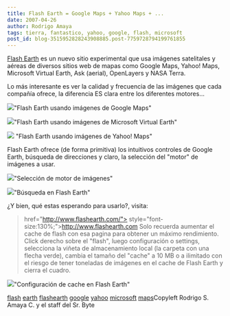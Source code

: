 ```yaml
---
title: Flash Earth = Google Maps + Yahoo Maps + ...
date: 2007-04-26
author: Rodrigo Amaya
tags: tierra, fantastico, yahoo, google, flash, microsoft
post_id: blog-3515952828243908885.post-7759728794199761855
---
```


[Flash Earth](http://www.flashearth.com/) es un nuevo sitio experimental que usa imágenes satelitales y aéreas de
      diversos sitios web de mapas como Google Maps, Yahoo! Maps, Microsoft Virtual Earth, Ask
      (aerial), OpenLayers y NASA Terra.

Lo más interesante es ver la calidad
      y frecuencia de las imágenes que cada compañía ofrece,
      la diferencia ES clara entre los diferentes motores...

[![](http://bp1.blogger.com/_ayvorITawE4/RjFJh0K33hI/AAAAAAAAATM/-c0nibeAHBw/s200/flashearth-google.jpg)](http://bp1.blogger.com/_ayvorITawE4/RjFJh0K33hI/AAAAAAAAATM/-c0nibeAHBw/s1600-h/flashearth-google.jpg)"Flash Earth usando imágenes de Google
      Maps"

[![](http://bp3.blogger.com/_ayvorITawE4/RjFJsUK33iI/AAAAAAAAATU/pkVyGtEbYLk/s200/flashearth-microsoftVE.jpg)](http://bp3.blogger.com/_ayvorITawE4/RjFJsUK33iI/AAAAAAAAATU/pkVyGtEbYLk/s1600-h/flashearth-microsoftVE.jpg)"Flash Earth usando imágenes
      de Microsoft Virtual Earth"

[![](http://bp1.blogger.com/_ayvorITawE4/RjFJz0K33jI/AAAAAAAAATc/50vHyAZzX84/s200/flashearth-yahoo.jpg)](http://bp1.blogger.com/_ayvorITawE4/RjFJz0K33jI/AAAAAAAAATc/50vHyAZzX84/s1600-h/flashearth-yahoo.jpg) "Flash Earth usando
      imágenes de Yahoo! Maps"

Flash
      Earth ofrece (de forma primitiva) los intuitivos controles de Google Earth, búsqueda de
      direcciones y claro, la selección del "motor" de imágenes a usar.

[![](http://bp1.blogger.com/_ayvorITawE4/RjFLS0K33kI/AAAAAAAAATk/jusPXL9botU/s400/selecciona_motor_flashearth.jpg)](http://bp1.blogger.com/_ayvorITawE4/RjFLS0K33kI/AAAAAAAAATk/jusPXL9botU/s1600-h/selecciona_motor_flashearth.jpg)"Selección de motor de
      imágenes"

[![](http://bp2.blogger.com/_ayvorITawE4/RjFLhEK33lI/AAAAAAAAATs/tx2ZWp1vGEU/s400/busqueda_flashearth.jpg)](http://bp2.blogger.com/_ayvorITawE4/RjFLhEK33lI/AAAAAAAAATs/tx2ZWp1vGEU/s1600-h/busqueda_flashearth.jpg)"Búsqueda en Flash
      Earth"

¿Y bien, qué estas
      esperando para usarlo?, visita:

>  href="http://www.flashearth.com/"> style="font-size:130%;">http://www.flashearth.com
Solo
      recuerda aumentar el cache de flash con esa pagina para obtener un máximo rendimiento.
Click derecho sobre el "flash", luego configuración o settings, selecciona la viñeta de
      almacenamiento local (la carpeta con una flecha verde), cambia el tamaño del "cache" a 10 MB o
      a ilimitado con el riesgo de tener toneladas de imágenes en el cache de Flash Earth y cierra
      el cuadro.

[![](http://bp0.blogger.com/_ayvorITawE4/RjFNNkK33mI/AAAAAAAAAT0/dTHR5dsudgc/s400/cacheflashearth.jpg)](http://bp0.blogger.com/_ayvorITawE4/RjFNNkK33mI/AAAAAAAAAT0/dTHR5dsudgc/s1600-h/cacheflashearth.jpg)"Configuración de
      cache en Flash Earth"

[flash](http://www.blogalaxia.com/tags/flash) [earth](http://www.blogalaxia.com/tags/earth) [flashearth](http://www.blogalaxia.com/tags/flashearth) [google](http://www.blogalaxia.com/tags/google) [yahoo](http://www.blogalaxia.com/tags/yahoo) [microsoft](http://www.blogalaxia.com/tags/microsoft) [maps](http://www.blogalaxia.com/tags/maps)Copyleft Rodrigo S. Amaya C. y el staff del Sr.
      Byte